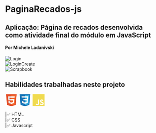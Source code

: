 # PaginaRecados-js

<h2> Aplicação: Página de recados desenvolvida como atividade final do módulo em JavaScript </h2>
<h4> Por Michele Ladanivski </h4>

<img src="https://user-images.githubusercontent.com/102632136/230983503-b3083ad0-ce4e-4785-8c63-28946bfbc4da.jpg" alt="Login">
<br>
<img src="https://user-images.githubusercontent.com/102632136/230983498-01ec6d18-c8eb-41c4-8250-51e43bf513ab.jpg" alt="LoginCreate">
<br>
<img src="https://user-images.githubusercontent.com/102632136/230985621-621c8983-967e-4927-852a-ef57051ce38c.jpg" alt="Scrapbook">

<h2> Habilidades trabalhadas neste projeto </h2>
<div style="display: inline_block" align="">
    <img align="center" alt="" height="40em" width="40em" src="https://raw.githubusercontent.com/devicons/devicon/master/icons/html5/html5-original.svg">
    <img align="center" alt="" height="40em" width="40em" src="https://raw.githubusercontent.com/devicons/devicon/master/icons/css3/css3-original.svg">
    <img align="center" alt="" height="40em" width="40em" src="https://raw.githubusercontent.com/devicons/devicon/master/icons/javascript/javascript-plain.svg">
</div>
    <br>
|✅ HTML <br>
|✅ CSS <br>     	                    
|✅ Javascript <br>


